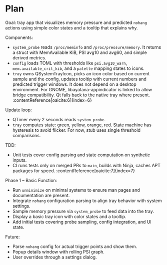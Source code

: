# Plan

Goal: tray app that visualizes memory pressure and predicted `nohang` actions using simple color states and a tooltip that explains why.

Components:
- `system_probe` reads `/proc/meminfo` and `/proc/pressure/memory`. It returns a struct with MemAvailable KiB, PSI avg10 and avg60, and simple derived metrics.
- `config` loads TOML with thresholds like `psi.avg10_warn`, `mem.available_crit_kib`, and a `palette` mapping states to icons.
- `tray` owns QSystemTrayIcon, picks an icon color based on current sample and the config, updates tooltip with current numbers and predicted trigger windows. It does not depend on a desktop environment. For GNOME, libayatana-appindicator is linked to allow bridge compatibility. Qt falls back to the native tray where present. :contentReference[oaicite:6]{index=6}

Update loop:
- QTimer every 2 seconds reads `system_probe`.
- `tray` computes state: green, yellow, orange, red. State machine has hysteresis to avoid flicker. For now, stub uses single threshold comparisons.

TDD:
- Unit tests cover config parsing and state computation on synthetic inputs.
- CI runs tests only on merged PRs to `main`, builds with Ninja, caches APT packages for speed. :contentReference[oaicite:7]{index=7}

Phase 1 – Basic Function:
- Run `unminimize` on minimal systems to ensure man pages and documentation are present.
- Integrate `nohang` configuration parsing to align tray behavior with system settings.
- Sample memory pressure via `system_probe` to feed data into the tray.
- Display a basic tray icon with color states and a tooltip.
- Add initial tests covering probe sampling, config integration, and UI state.

Future:
- Parse `nohang` config for actual trigger points and show them.
- Popup details window with rolling PSI graph.
- User overrides through a settings dialog.
